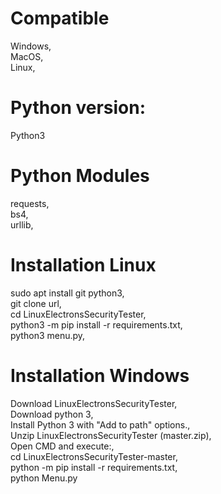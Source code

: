 # Compatible
  Windows,<br />
  MacOS,<br />
  Linux,<br />

# Python version:
  Python3<br />

# Python Modules
  requests,<br />
  bs4,<br />
  urllib,<br />
  
# Installation Linux
  sudo apt install git python3,<br />
  git clone url,<br />
  cd LinuxElectronsSecurityTester,<br />
  python3 -m pip install -r requirements.txt,<br />
  python3 menu.py,<br />
  
# Installation Windows
  Download LinuxElectronsSecurityTester,<br />
  Download python 3,<br />
  Install Python 3 with "Add to path" options.,<br />
  Unzip LinuxElectronsSecurityTester (master.zip),<br />
    Open CMD and execute:,<br />
        cd LinuxElectronsSecurityTester-master,<br />
        python -m pip install -r requirements.txt,<br />
        python Menu.py<br />


